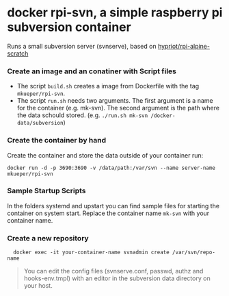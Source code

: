 # docker rpi-svn, a simple raspberry pi subversion container

Runs a small subversion server (svnserve), based on [hypriot/rpi-alpine-scratch](https://github.com/hypriot/rpi-alpine-scratch)

### Create an image and an conatiner with Script files
- The script `build.sh` creates a image from Dockerfile with the tag `mkueper/rpi-svn`.
- The script `run.sh` needs two arguments. The first argument is a name for the container (e.g. mk-svn). The second argument is the path where the data schould stored. (e.g. ```./run.sh mk-svn /docker-data/subversion```)

### Create the container by hand
Create the container and store the data outside of your container run:
```
docker run -d -p 3690:3690 -v /data/path:/var/svn --name server-name mkueper/rpi-svn
```

### Sample Startup Scripts
In the folders systemd and upstart you can find sample files for starting the container on system start. Replace the container name `mk-svn` with your container name.

### Create a new repository
```
  docker exec -it your-container-name svnadmin create /var/svn/repo-name
```

> You can edit the config files (svnserve.conf, passwd, authz and hooks-env.tmpl) with an editor in the subversion data directory on your host.
